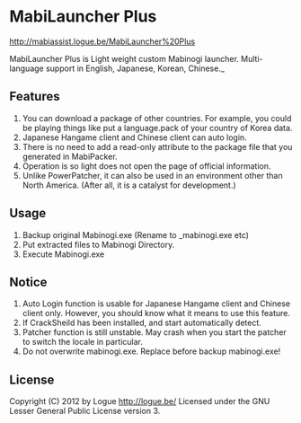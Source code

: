 MabiLauncher Plus
======================
http://mabiassist.logue.be/MabiLauncher%20Plus

MabiLauncher Plus is Light weight custom Mabinogi launcher. Multi-language support in English, Japanese, Korean, Chinese._

## Features

1. You can download a package of other countries. For example, you could be playing things like put a language.pack of your country of Korea data.
2. Japanese Hangame client and Chinese client can auto login.
3. There is no need to add a read-only attribute to the package file that you generated in MabiPacker.
4. Operation is so light does not open the page of official information.
5. Unlike PowerPatcher, it can also be used in an environment other than North America. (After all, it is a catalyst for development.)

## Usage 

1. Backup original Mabinogi.exe (Rename to _mabinogi.exe etc)
2. Put extracted files to Mabinogi Directory.
3. Execute Mabinogi.exe

## Notice

1. Auto Login function is usable for Japanese Hangame client and Chinese client only. However, you should know what it means to use this feature.
2. If CrackSheild has been installed, and start automatically detect.
3. Patcher function is still unstable. May crash when you start the patcher to switch the locale in particular.
4. Do not overwrite mabinogi.exe. Replace before backup mabinogi.exe!

## License
Copyright (C) 2012 by Logue <http://logue.be/>
Licensed under the GNU Lesser General Public License version 3.